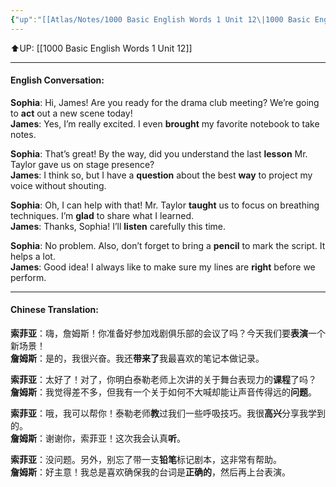 ```yaml
---
{"up":"[[Atlas/Notes/1000 Basic English Words 1 Unit 12\|1000 Basic English Words 1 Unit 12]]","dg-publish":true,"permalink":"/atlas/notes/1000-bew-1-unit-12-part-2-conversation/","dgPassFrontmatter":true}
---
```


⬆️UP: [[1000 Basic English Words 1 Unit 12]]

---

#### English Conversation:

**Sophia**: Hi, James! Are you ready for the drama club meeting? We’re going to **act** out a new scene today!  
**James**: Yes, I’m really excited. I even **brought** my favorite notebook to take notes.

**Sophia**: That’s great! By the way, did you understand the last **lesson** Mr. Taylor gave us on stage presence?  
**James**: I think so, but I have a **question** about the best **way** to project my voice without shouting.

**Sophia**: Oh, I can help with that! Mr. Taylor **taught** us to focus on breathing techniques. I’m **glad** to share what I learned.  
**James**: Thanks, Sophia! I’ll **listen** carefully this time.

**Sophia**: No problem. Also, don’t forget to bring a **pencil** to mark the script. It helps a lot.  
**James**: Good idea! I always like to make sure my lines are **right** before we perform.

---

#### Chinese Translation:

**索菲亚**：嗨，詹姆斯！你准备好参加戏剧俱乐部的会议了吗？今天我们要**表演**一个新场景！  
**詹姆斯**：是的，我很兴奋。我还**带来了**我最喜欢的笔记本做记录。

**索菲亚**：太好了！对了，你明白泰勒老师上次讲的关于舞台表现力的**课程**了吗？  
**詹姆斯**：我觉得差不多，但我有一个关于如何不大喊却能让声音传得远的**问题**。

**索菲亚**：哦，我可以帮你！泰勒老师**教**过我们一些呼吸技巧。我很**高兴**分享我学到的。  
**詹姆斯**：谢谢你，索菲亚！这次我会认真**听**。

**索菲亚**：没问题。另外，别忘了带一支**铅笔**标记剧本，这非常有帮助。  
**詹姆斯**：好主意！我总是喜欢确保我的台词是**正确的**，然后再上台表演。